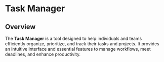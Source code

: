
# Task Manager

## Overview
The **Task Manager** is a tool designed to help individuals and teams efficiently organize, prioritize, and track their tasks and projects. It provides an intuitive interface and essential features to manage workflows, meet deadlines, and enhance productivity.